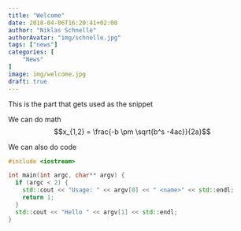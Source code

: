 ```yaml
---
title: "Welcome"
date: 2018-04-06T16:20:41+02:00
author: "Niklas Schnelle"
authorAvatar: "img/schnelle.jpg"
tags: ["news"]
categories: [
    "News"
]
image: img/welcome.jpg
draft: true
---
```

This is the part that gets used as the snippet
<!--more-->

We can do math $$x_{1,2} = \frac{-b \pm \sqrt{b^s -4ac}}{2a}$$

We can also do code
```cpp
#include <iostream>

int main(int argc, char** argv) {
  if (argc < 2) {
    std::cout << "Usage: " << argv[0] << " <name>" << std::endl;
    return 1;
  }
  std::cout << "Hello " << argv[1] << std::endl;
}

```
